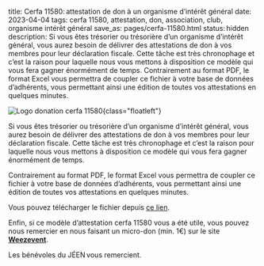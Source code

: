 title: Cerfa 11580: attestation de don à un organisme d’intérêt général
date: 2023-04-04
tags: cerfa 11580, attestation, don, association, club, organisme intérêt général
save_as: pages/cerfa-11580.html
status: hidden
description: Si vous êtes trésorier ou trésorière d’un organisme d’intérêt général, vous aurez besoin de délivrer des attestations de don à vos membres pour leur déclaration fiscale. Cette tâche est très chronophage et c’est la raison pour laquelle nous vous mettons à disposition ce modèle qui vous fera gagner énormément de temps. Contrairement au format PDF, le format Excel vous permettra de coupler ce fichier à votre base de données d’adhérents, vous permettant ainsi une édition de toutes vos attestations en quelques minutes.

![Logo donation cerfa 11580]({static}/images/logo_donation.webp){class="floatleft"}

Si vous êtes trésorier ou trésorière d’un organisme d’intérêt général, vous aurez besoin de délivrer des attestations de don à vos membres pour leur déclaration fiscale. Cette tâche est très chronophage et c’est la raison pour laquelle nous vous mettons à disposition ce modèle qui vous fera gagner énormément de temps.

Contrairement au format PDF, le format Excel vous permettra de coupler ce fichier à votre base de données d’adhérents, vous permettant ainsi une édition de toutes vos attestations en quelques minutes.

Vous pouvez télécharger le fichier depuis [ce lien]({static}/static/Cerfa11580_4T.xlsx).

Enfin, si ce modèle d’attestation cerfa 11580 vous a été utile, vous pouvez nous remercier en nous faisant un micro-don (min. 1€) sur le site [**Weezevent**](https://bit.ly/3QUBPnA).

Les bénévoles du JÉEN vous remercient.
